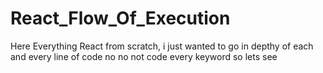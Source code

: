 # React_Flow_Of_Execution
Here Everything React from scratch, i just wanted to go in depthy of each and every line of code no no not code every keyword so lets see
